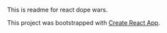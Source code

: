 
This is readme for react dope wars.

This project was bootstrapped with [Create React App](https://github.com/facebookincubator/create-react-app).